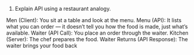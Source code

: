 1. Explain API using a restaurant analogy.




 Men (Client): You sit at a table and look at the menu.
 Menu (API): It lists what you can order — it doesn’t tell you how the food is made, just what’s available.
 Waiter (API Call): You place an order through the waiter.
 Kitchen (Server): The chef prepares the food.
 Waiter Returns (API Response): The waiter brings your food back


